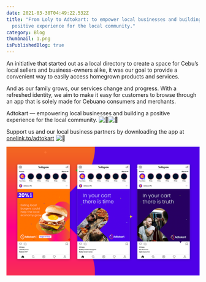 ```yaml
---
date: 2021-03-30T04:49:22.532Z
title: "From Loly to Adtokart: to empower local businesses and building a
  positive experience for the local community."
category: Blog
thumbnail: 1.png
isPublishedBlog: true
---
```

<!--StartFragment-->

An initiative that started out as a local directory to create a space for Cebu’s local sellers and business-owners alike, it was our goal to provide a convenient way to easily access homegrown products and services.

And as our family grows, our services change and progress. With a refreshed identity, we aim to make it easy for customers to browse through an app that is solely made for Cebuano consumers and merchants.

Adtokart — empowering local businesses and building a positive experience for the local community. ![🛒](https://static.xx.fbcdn.net/images/emoji.php/v9/t1c/1/16/1f6d2.png)![🧡](https://static.xx.fbcdn.net/images/emoji.php/v9/tfd/1/16/1f9e1.png)

Support us and our local business partners by downloading the app at [onelink.to/adtokart](https://l.facebook.com/l.php?u=http%3A%2F%2Fonelink.to%2Fadtokart%3Ffbclid%3DIwAR0WZ40F1Vg-HY_YMAeropCjUaPoVgEP4GN3ZANFc7p_qWBbsW0TU0Dmgi8&h=AT1J8ATD-gQmXbBvGGGrlnZsZhXIrPRwrgqlrgsVP5KARd9jhLm9OD8XlvoplW14GtLySJSLGMKUQKsk2ER6XQaTWoJtGqYCEsmu-CQtUWvDoNsQw1Qr9zuqKs9HvWsxnkri&__tn__=-UK-R&c[0]=AT0qALjk4lacpZm8KDS5yTaIwKS2oku--rD8QjlMrl1zv0LgbZgQ0HWUo1YFLlX_8B1Ns87G2yx-chQzuTj5T8eST8jRsninM2yj6b3dn2WE1l_gJuZDZO0wMSlxpXk42255aVA5Hz6sRG-azedvxNaDyHdXohr_kfOVFZX8lAiB2Q) ![💙](https://static.xx.fbcdn.net/images/emoji.php/v9/t6c/1/16/1f499.png)

<!--EndFragment-->

![Adtokart-Tribox Design](5.png)